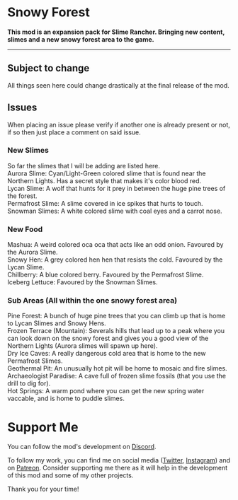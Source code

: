 # Snowy Forest
<b>This mod is an expansion pack for Slime Rancher. Bringing new content, slimes and a new snowy forest area to the game.</b>
</p>
<hr>

## Subject to change
All things seen here could change drastically at the final release of the mod.

## Issues
When placing an issue please verify if another one is already present or not, if so then just place a comment on said issue.

### New Slimes
So far the slimes that I will be adding are listed here.<br/>
Aurora Slime: Cyan/Light-Green colored slime that is found near the Northern Lights. Has a secret style that makes it's color blood red.<br/>
Lycan Slime: A wolf that hunts for it prey in between the huge pine trees of the forest.<br/>
Permafrost Slime: A slime covered in ice spikes that hurts to touch.<br/>
Snowman Slimes: A white colored slime with coal eyes and a carrot nose.<br/>

### New Food
Mashua: A weird colored oca oca that acts like an odd onion. Favoured by the Aurora Slime.<br/>
Snowy Hen: A grey colored hen hen that resists the cold. Favoured by the Lycan Slime.<br/>
Chillberry: A blue colored berry. Favoured by the Permafrost Slime.<br/>
Iceberg Lettuce: Favoured by the Snowman Slimes.<br/>

### Sub Areas (All within the one snowy forest area)
Pine Forest: A bunch of huge pine trees that you can climb up that is home to Lycan Slimes and Snowy Hens.<br/>
Frozen Terrace (Mountain): Severals hills that lead up to a peak where you can look down on the snowy forest and gives you a good view of the Northern Lights (Aurora slimes will spawn up here).<br/>
Dry Ice Caves: A really dangerous cold area that is home to the new Permafrost Slimes.<br/>
Geothermal Pit: An unusually hot pit will be home to mosaic and fire slimes.<br/>
Archaeologist Paradise: A cave full of frozen slime fossils (that you use the drill to dig for).<br/>
Hot Springs: A warm pond where you can get the new spring water vaccable, and is home to puddle slimes.<br/>

# Support Me
You can follow the mod's development on <a href="https://discord.gg/8Ns83Sydfc" target="_blank">Discord</a>.

To follow my work, you can find me on social media (<a href="https://twitter.com/MegaPiggyYT" target="_blank">Twitter</a>, <a href="https://www.instagram.com/megapiggy_yt/" target="_blank">Instagram</a>) and on <a href="https://www.patreon.com/megapiggy" target="_blank">Patreon</a>. Consider supporting me there as it will help in the development of this mod and some of my other projects.

Thank you for your time!
